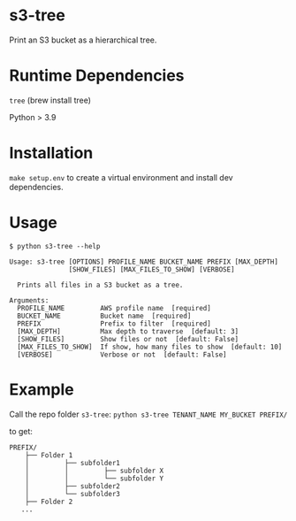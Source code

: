 # s3-tree

Print an S3 bucket as a hierarchical tree.

# Runtime Dependencies

`tree` (brew install tree)

Python > 3.9

# Installation

```make setup.env``` to create a virtual environment and install dev dependencies.

# Usage

```
$ python s3-tree --help

Usage: s3-tree [OPTIONS] PROFILE_NAME BUCKET_NAME PREFIX [MAX_DEPTH]
               [SHOW_FILES] [MAX_FILES_TO_SHOW] [VERBOSE]

  Prints all files in a S3 bucket as a tree.

Arguments:
  PROFILE_NAME         AWS profile name  [required]
  BUCKET_NAME          Bucket name  [required]
  PREFIX               Prefix to filter  [required]
  [MAX_DEPTH]          Max depth to traverse  [default: 3]
  [SHOW_FILES]         Show files or not  [default: False]
  [MAX_FILES_TO_SHOW]  If show, how many files to show  [default: 10]
  [VERBOSE]            Verbose or not  [default: False]
```

# Example

Call the repo folder `s3-tree`:
```python s3-tree TENANT_NAME MY_BUCKET PREFIX/```

to get:
```
PREFIX/
    ├── Folder 1
    │         ├── subfolder1
    │         │         ├── subfolder X
    │         │         └── subfolder Y
    │         ├── subfolder2
    │         └── subfolder3
    ├── Folder 2
   ...
```